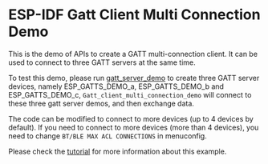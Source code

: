 ESP-IDF Gatt Client Multi Connection Demo
========================

This is the demo of APIs to create a GATT multi-connection client. It can be used to connect to three GATT servers at the same time. 

To test this demo, please run [gatt_server_demo](../gatt_server) to create three GATT server devices, namely ESP_GATTS_DEMO_a, ESP_GATTS_DEMO_b and ESP_GATTS_DEMO_c, `Gatt_client_multi_connection_demo` will connect to these three gatt server demos, and then exchange data.

The code can be modified to connect to more devices (up to 4 devices by default). If you need to connect to more devices (more than 4 devices), you need to change `BT/BLE MAX ACL CONNECTIONS` in menuconfig.

Please check the [tutorial](tutorial/Gatt_Client_Multi_Connection_Example_Walkthrough.md) for more information about this example.
